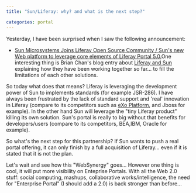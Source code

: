 ```yaml
---
title: "Sun/Liferay: why? and what is the next step?"

categories: portal
---
```

Yesterday, I have been surprised when I saw the following announcement:

* [Sun Microsystems Joins Liferay Open Source Community / Sun's new Web platform to leverage core elements of Liferay Portal 5.0.](http://www.liferay.com/web/guest/about_us/news/sun)One interesting thing is  Brian Chan's blog entry about [Liferay and Sun](http://www.liferay.com/web/bchan/blog/-/blogs/liferay_and_sun?_33_redirect=%2Fweb%2Fguest%2Fcommunity%2Fblog) explaining how they have been working together so far... to fill the limitations of each other solutions.

So today what does that means? Liferay is leveraging the development power of Sun to implements standards (for example JSR-286). I have always been frustrated by the lack of standard support and 'real' innovation in Liferay (compare to its competitors such as [eXo Platform](http://www.exoplatform.org/), and Jboss for example). In the other hand Sun will leverage the "tiny Liferay product" killing its own solution. Sun's portal is really to big without that benefits for developers/users (compare to its competitors, BEA,IBM, Oracle for example).

So what's the next step for this partnership? If Sun wants to push a real portal offering, it can only finish by a full acquisition of Liferay... even if it is stated that it is not the plan.

Let's wait and see how this "WebSynergy" goes... However one thing is cool, it will put more visibility on Enteprise Portals. With all the Web 2.0 stuff: social computing, mashups, collaborative works/intelligence, the need for "Enterprise Portal" (I should add a 2.0) is back stronger than before...

